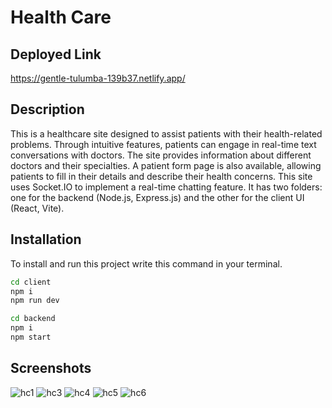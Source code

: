 # Health Care

## Deployed Link
https://gentle-tulumba-139b37.netlify.app/

## Description
This is a healthcare site designed to assist patients with their health-related problems. Through intuitive features, patients can engage in real-time text conversations with doctors. The site provides information about different doctors and their specialties. A patient form page is also available, allowing patients to fill in their details and describe their health concerns.
This site uses Socket.IO to implement a real-time chatting feature. It has two folders: one for the backend (Node.js, Express.js) and the other for the client UI (React, Vite).

## Installation

To install and run this project write this command in your terminal.

```bash
cd client
npm i
npm run dev

cd backend
npm i
npm start
```


## Screenshots
![hc1](https://github.com/deevesh11nov/Health-Care/assets/127090783/7908fe31-c86a-4f57-8364-912bbaad02bf)
![hc3](https://github.com/deevesh11nov/Health-Care/assets/127090783/16190aee-a2fc-471d-8899-a1fa79dfb58a)
![hc4](https://github.com/deevesh11nov/Health-Care/assets/127090783/97c6eb2f-2528-4509-9633-93a22ade411f)
![hc5](https://github.com/deevesh11nov/Health-Care/assets/127090783/37f48e51-88bd-4479-9a2b-277c5105d309)
![hc6](https://github.com/deevesh11nov/Health-Care/assets/127090783/1fedfefb-5c33-421a-b89e-eecc84bfe67f)



